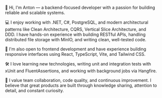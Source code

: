 👋 Hi, I'm Anton — a backend-focused developer with a passion for building reliable and scalable systems. 

💻 I enjoy working with .NET, C#, PostgreSQL, and modern architectural patterns like Clean Architecture, CQRS, Vertical Slice Architecture, and DDD. I have hands-on experience with building RESTful APIs, handling distributed file storage with MinIO, and writing clean, well-tested code.

🚀 I'm also open to frontend development and have experience building responsive interfaces using React, TypeScript, Vite, and Tailwind CSS.

🛠 I love learning new technologies, writing unit and integration tests with xUnit and FluentAssertions, and working with background jobs via Hangfire.

🤝 I value team collaboration, code quality, and continuous improvement. I believe that great products are built through knowledge sharing, attention to detail, and constant curiosity.

